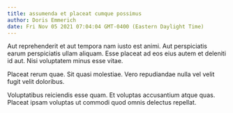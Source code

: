 ```yaml
---
title: assumenda et placeat cumque possimus
author: Doris Emmerich
date: Fri Nov 05 2021 07:04:04 GMT-0400 (Eastern Daylight Time)
---
```

Aut reprehenderit et aut tempora nam iusto est animi. Aut perspiciatis earum perspiciatis ullam aliquam. Esse placeat ad eos eius autem et deleniti id aut. Nisi voluptatem minus esse vitae.

 Placeat rerum quae. Sit quasi molestiae. Vero repudiandae nulla vel velit fugit velit doloribus.

 Voluptatibus reiciendis esse quam. Et voluptas accusantium atque quas. Placeat ipsam voluptas ut commodi quod omnis delectus repellat.